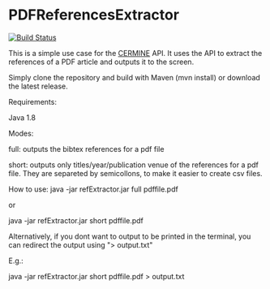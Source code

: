 # PDFReferencesExtractor

[![Build Status](https://travis-ci.org/helenocampos/PDFReferencesExtractor.svg?branch=master)](https://travis-ci.org/helenocampos/PDFReferencesExtractor)

This is a simple use case for the [CERMINE](https://github.com/CeON/CERMINE) API. It uses the API to extract the references of a PDF article and outputs it to the screen.

Simply clone the repository and build with Maven (mvn install) or download the latest release.

Requirements:

Java 1.8


Modes:

full: outputs the bibtex references for a pdf file

short: outputs only titles/year/publication venue of the references for a pdf file. They are separeted by semicollons, to make it easier to create csv files.


How to use:
java -jar refExtractor.jar full pdffile.pdf

or

java -jar refExtractor.jar short pdffile.pdf



Alternatively, if you dont want to output to be printed in the terminal, you can redirect the output using "> output.txt"


E.g.: 

java -jar refExtractor.jar short pdffile.pdf > output.txt
